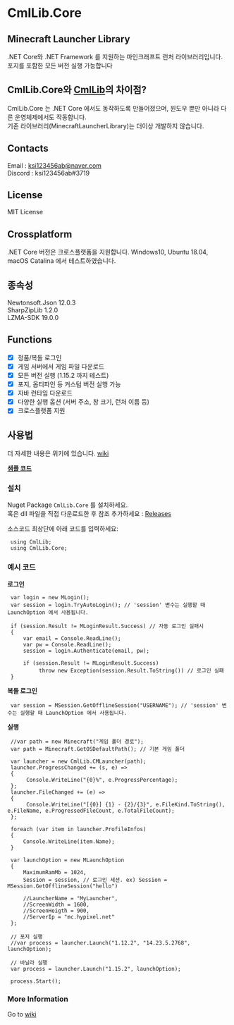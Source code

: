 # CmlLib.Core

## Minecraft Launcher Library

.NET Core와 .NET Framework 를 지원하는 마인크래프트 런처 라이브러리입니다.
포지를 포함한 모든 버전 실행 가능합니다

## CmlLib.Core와 [CmlLib](https://github.com/AlphaBs/MinecraftLauncherLibrary)의 차이점?
CmlLib.Core 는 .NET Core 에서도 동작하도록 만들어졌으며, 윈도우 뿐만 아니라 다른 운영체제에서도 작동합니다.  
기존 라이브러리(MinecraftLauncherLibrary)는 더이상 개발하지 않습니다.  

## Contacts

Email : ksi123456ab@naver.com  
Discord : ksi123456ab#3719

## License

MIT License

## Crossplatform

.NET Core 버전은 크로스플랫폼을 지원합니다. Windows10, Ubuntu 18.04, macOS Catalina 에서 테스트하였습니다.  

## 종속성

Newtonsoft.Json 12.0.3  
SharpZipLib 1.2.0  
LZMA-SDK 19.0.0  

## Functions

- [x] 정품/복돌 로그인
- [x] 게임 서버에서 게임 파일 다운로드
- [x] 모든 버전 실행 (1.15.2 까지 테스트)
- [x] 포지, 옵티파인 등 커스텀 버전 실행 가능
- [x] 자바 런타임 다운로드
- [x] 다양한 실행 옵션 (서버 주소, 창 크기, 런처 이름 등)
- [x] 크로스플랫폼 지원

## 사용법

더 자세한 내용은 위키에 있습니다. [wiki](https://github.com/AlphaBs/CmlLib.Core/wiki)

**[샘플 코드](https://github.com/AlphaBs/CmlLib.Core/wiki/Sample-Code)**

### **설치**

Nuget Package `CmlLib.Core` 를 설치하세요.  
혹은 dll 파일을 직접 다운로드한 후 참조 추가하세요 : [Releases](https://github.com/AlphaBs/CmlLib.Core/releases)  

소스코드 최상단에 아래 코드를 입력하세요:  

     using CmlLib;
     using CmlLib.Core;

### **예시 코드**

**로그인**

     var login = new MLogin();
     var session = login.TryAutoLogin(); // 'session' 변수는 실행할 때 LaunchOption 에서 사용됩니다.

     if (session.Result != MLoginResult.Success) // 자동 로그인 실패시
     {
         var email = Console.ReadLine();
         var pw = Console.ReadLine();
         session = login.Authenticate(email, pw);

         if (session.Result != MLoginResult.Success)
              throw new Exception(session.Result.ToString()) // 로그인 실패
     }

**복돌 로그인**

     var session = MSession.GetOfflineSession("USERNAME"); // 'session' 변수는 실행할 때 LaunchOption 에서 사용됩니다.

**실행**

     //var path = new Minecraft("게임 폴더 경로");
     var path = Minecraft.GetOSDefaultPath(); // 기본 게임 폴더

     var launcher = new CmlLib.CMLauncher(path);
     launcher.ProgressChanged += (s, e) =>
     {
          Console.WriteLine("{0}%", e.ProgressPercentage);
     };
     launcher.FileChanged += (e) =>
     {
          Console.WriteLine("[{0}] {1} - {2}/{3}", e.FileKind.ToString(), e.FileName, e.ProgressedFileCount, e.TotalFileCount);
     };

     foreach (var item in launcher.ProfileInfos)
     {
         Console.WriteLine(item.Name);
     }

     var launchOption = new MLaunchOption
     {
         MaximumRamMb = 1024,
         Session = session, // 로그인 세션. ex) Session = MSession.GetOfflineSession("hello")

         //LauncherName = "MyLauncher",
         //ScreenWidth = 1600,
         //ScreenHeigth = 900,
         //ServerIp = "mc.hypixel.net"
     };

     // 포지 실행
     //var process = launcher.Launch("1.12.2", "14.23.5.2768", launchOption);

     // 바닐라 실행
     var process = launcher.Launch("1.15.2", launchOption);

     process.Start();


### More Information 
Go to [wiki](https://github.com/AlphaBs/CmlLib.Core/wiki/MLaunchOption)
